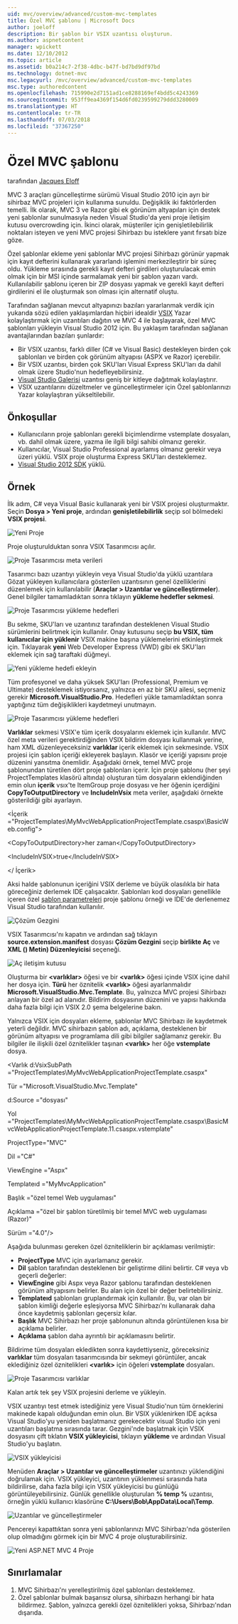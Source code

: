 ```yaml
---
uid: mvc/overview/advanced/custom-mvc-templates
title: Özel MVC şablonu | Microsoft Docs
author: joeloff
description: Bir şablon bir VSIX uzantısı oluşturun.
ms.author: aspnetcontent
manager: wpickett
ms.date: 12/10/2012
ms.topic: article
ms.assetid: b0a214c7-2f38-4dbc-b47f-bd7bd9df97bd
ms.technology: dotnet-mvc
msc.legacyurl: /mvc/overview/advanced/custom-mvc-templates
msc.type: authoredcontent
ms.openlocfilehash: 715990e2d7151ad1ce8288169ef4bdd5c4243369
ms.sourcegitcommit: 953ff9ea4369f154d6fd0239599279ddd3280009
ms.translationtype: HT
ms.contentlocale: tr-TR
ms.lasthandoff: 07/03/2018
ms.locfileid: "37367250"
---
```

<a name="custom-mvc-template"></a>Özel MVC şablonu
====================
tarafından [Jacques Eloff](https://github.com/joeloff)

MVC 3 araçları güncelleştirme sürümü Visual Studio 2010 için ayrı bir sihirbaz MVC projeleri için kullanıma sunuldu. Değişiklik iki faktörlerden temelli. İlk olarak, MVC 3 ve Razor gibi ek görünüm altyapıları için destek yeni şablonlar sunulmasıyla neden Visual Studio'da yeni proje iletişim kutusu overcrowding için. İkinci olarak, müşteriler için genişletilebilirlik noktaları isteyen ve yeni MVC projesi Sihirbazı bu isteklere yanıt fırsatı bize göze.

Özel şablonlar ekleme yeni şablonlar MVC projesi Sihirbazı görünür yapmak için kayıt defterini kullanarak yararlandı işlemini merkezileştirir bir süreç oldu. Yükleme sırasında gerekli kayıt defteri girdileri oluşturulacak emin olmak için bir MSI içinde sarmalamak yeni bir şablon yazarı vardı. Kullanılabilir şablonu içeren bir ZIP dosyası yapmak ve gerekli kayıt defteri girdilerini el ile oluşturmak son olması için alternatif oluştu.

Tarafından sağlanan mevcut altyapınızı bazıları yararlanmak verdik için yukarıda sözü edilen yaklaşımlardan hiçbiri idealdir [VSIX](https://msdn.microsoft.com/library/ff363239.aspx) Yazar kolaylaştırmak için uzantıları dağıtın ve MVC 4 ile başlayarak, özel MVC şablonları yükleyin Visual Studio 2012 için. Bu yaklaşım tarafından sağlanan avantajlarından bazıları şunlardır:

- Bir VSIX uzantısı, farklı diller (C# ve Visual Basic) destekleyen birden çok şablonları ve birden çok görünüm altyapısı (ASPX ve Razor) içerebilir.
- Bir VSIX uzantısı, birden çok SKU'ları Visual Express SKU'ları da dahil olmak üzere Studio'nun hedefleyebilirsiniz.
- [Visual Studio Galerisi](https://visualstudiogallery.msdn.microsoft.com/) uzantısı geniş bir kitleye dağıtmak kolaylaştırır.
- VSIX uzantılarını düzeltmeler ve güncelleştirmeler için Özel şablonlarınızı Yazar kolaylaştıran yükseltilebilir.

## <a name="prerequisites"></a>Önkoşullar

- Kullanıcıların proje şablonları gerekli biçimlendirme vstemplate dosyaları, vb. dahil olmak üzere, yazma ile ilgili bilgi sahibi olmanız gerekir.
- Kullanıcılar, Visual Studio Professional ayarlamış olmanız gerekir veya üzeri yüklü. VSIX proje oluşturma Express SKU'ları desteklemez.
- [Visual Studio 2012 SDK](https://www.microsoft.com/download/details.aspx?id=30668) yüklü.

## <a name="example"></a>Örnek

İlk adım, C# veya Visual Basic kullanarak yeni bir VSIX projesi oluşturmaktır. Seçin **Dosya > Yeni proje**, ardından **genişletilebilirlik** seçip sol bölmedeki **VSIX projesi**.

![Yeni Proje](custom-mvc-templates/_static/image1.jpg)

Proje oluşturulduktan sonra VSIX Tasarımcısı açılır.

![Proje Tasarımcısı meta verileri](custom-mvc-templates/_static/image2.jpg)

Tasarımcı bazı uzantıyı yükleyin veya Visual Studio'da yüklü uzantılara Gözat yükleyen kullanıcılara gösterilen uzantısının genel özelliklerini düzenlemek için kullanılabilir (**Araçlar > Uzantılar ve güncelleştirmeler**). Genel bilgiler tamamladıktan sonra tıklayın **yükleme hedefler sekmesi**.

![Proje Tasarımcısı yükleme hedefleri](custom-mvc-templates/_static/image3.jpg)

Bu sekme, SKU'ları ve uzantınız tarafından desteklenen Visual Studio sürümlerini belirtmek için kullanılır. Onay kutusunu seçip **bu VSIX, tüm kullanıcılar için yüklenir** VSIX makine başına yüklemelerini etkinleştirmek için. Tıklayarak **yeni** Web Developer Express (VWD) gibi ek SKU'ları eklemek için sağ taraftaki düğmeyi.

![Yeni yükleme hedefi ekleyin](custom-mvc-templates/_static/image4.jpg)

Tüm profesyonel ve daha yüksek SKU'ları (Professional, Premium ve Ultimate) desteklemek istiyorsanız, yalnızca en az bir SKU ailesi, seçmeniz gerekir **Microsoft.VisualStudio.Pro**. Hedefleri yükle tamamladıktan sonra yaptığınız tüm değişiklikleri kaydetmeyi unutmayın.

![Proje Tasarımcısı yükleme hedefleri](custom-mvc-templates/_static/image5.jpg)

**Varlıklar** sekmesi VSIX'e tüm içerik dosyalarını eklemek için kullanılır. MVC özel meta verileri gerektirdiğinden VSIX bildirim dosyası kullanmak yerine, ham XML düzenleyeceksiniz **varlıklar** içerik eklemek için sekmesinde. VSIX projesi için şablon içeriği ekleyerek başlayın. Klasör ve içeriği yapısını proje düzenini yansıtma önemlidir. Aşağıdaki örnek, temel MVC proje şablonundan türetilen dört proje şablonları içerir. İçin proje şablonu (her şeyi ProjectTemplates klasörü altında) oluşturan tüm dosyaların eklendiğinden emin olun **içerik** vsıx'te ItemGroup proje dosyası ve her öğenin içerdiğini  **CopyToOutputDirectory** ve **IncludeInVsix** meta veriler, aşağıdaki örnekte gösterildiği gibi ayarlayın.

&lt;İçerik =&quot;ProjectTemplates\MyMvcWebApplicationProjectTemplate.csaspx\BasicWeb.config&quot;&gt;

&lt;CopyToOutputDirectory&gt;her zaman&lt;/CopyToOutputDirectory&gt;

&lt;IncludeInVSIX&gt;true&lt;/IncludeInVSIX&gt;

&lt;/ İçerik&gt;

Aksi halde şablonunun içeriğini VSIX derleme ve büyük olasılıkla bir hata göreceğiniz derlemek IDE çalışacaktır. Şablonları kod dosyaları genellikle içeren özel [şablon parametreleri](https://msdn.microsoft.com/library/eehb4faa(v=vs.110).aspx) proje şablonu örneği ve IDE'de derlenemez Visual Studio tarafından kullanılır.

![Çözüm Gezgini](custom-mvc-templates/_static/image6.jpg)

VSIX Tasarımcısı'nı kapatın ve ardından sağ tıklayın **source.extension.manifest** dosyası **Çözüm Gezgini** seçip **birlikte Aç** ve **XML () Metin) Düzenleyicisi** seçeneği.

![Aç iletişim kutusu](custom-mvc-templates/_static/image7.jpg)

Oluşturma bir **&lt;varlıklar&gt;** öğesi ve bir **&lt;varlık&gt;** öğesi içinde VSIX içine dahil her dosya için. **Türü** her öznitelik **&lt;varlık&gt;** öğesi ayarlanmalıdır **Microsoft.VisualStudio.Mvc.Template**. Bu, yalnızca MVC projesi Sihirbazı anlayan bir özel ad alanıdır. Bildirim dosyasının düzenini ve yapısı hakkında daha fazla bilgi için VSIX 2.0 şema belgelerine bakın.

Yalnızca VSIX için dosyaları ekleme, şablonlar MVC Sihirbazı ile kaydetmek yeterli değildir. MVC sihirbazın şablon adı, açıklama, desteklenen bir görünüm altyapısı ve programlama dili gibi bilgiler sağlamanız gerekir. Bu bilgiler ile ilişkili özel öznitelikler taşınan **&lt;varlık&gt;** her öğe **vstemplate** dosya.

&lt;Varlık d:VsixSubPath =&quot;ProjectTemplates\MyMvcWebApplicationProjectTemplate.csaspx&quot;

Tür =&quot;Microsoft.VisualStudio.Mvc.Template&quot;

d:Source =&quot;dosyası&quot;

Yol =&quot;ProjectTemplates\MyMvcWebApplicationProjectTemplate.csaspx\BasicMvcWebApplicationProjectTemplate.11.csaspx.vstemplate&quot;

ProjectType=&quot;MVC&quot;

Dil =&quot;C#&quot;

ViewEngine =&quot;Aspx&quot;

Templateıd =&quot;MyMvcApplication&quot;

Başlık =&quot;özel temel Web uygulaması&quot;

Açıklama =&quot;özel bir şablon türetilmiş bir temel MVC web uygulaması (Razor)&quot;

Sürüm =&quot;4.0&quot;/&gt;

Aşağıda bulunması gereken özel özniteliklerin bir açıklaması verilmiştir:

- **ProjectType** MVC için ayarlamanız gerekir.
- **Dil** şablon tarafından desteklenen bir geliştirme dilini belirtir. C# veya vb geçerli değerler:
- **ViewEngine** gibi Aspx veya Razor şablonu tarafından desteklenen görünüm altyapısını belirler. Bu alan için özel bir değer belirtebilirsiniz.
- **Templateıd** şablonları gruplandırmak için kullanılır. Bu, var olan bir şablon kimliği değerle eşleşiyorsa MVC Sihirbazı'nı kullanarak daha önce kaydetmiş şablonları geçersiz kılar.
- **Başlık** MVC Sihirbazı her proje şablonunun altında görüntülenen kısa bir açıklama belirler.
- **Açıklama** şablon daha ayrıntılı bir açıklamasını belirtir.

Bildirime tüm dosyaları ekledikten sonra kaydettiyseniz, göreceksiniz **varlıklar** tüm dosyaları tasarımcısında bir sekmeyi görüntüler, ancak eklediğiniz özel öznitelikleri **&lt;varlık&gt;** için öğeleri **vstemplate** dosyaları.

![Proje Tasarımcısı varlıklar](custom-mvc-templates/_static/image8.jpg)

Kalan artık tek şey VSIX projesini derleme ve yükleyin.

VSIX uzantıyı test etmek istediğiniz yere Visual Studio'nun tüm örneklerini makinede kapalı olduğundan emin olun. Bir VSIX yüklenirken IDE açıksa Visual Studio'yu yeniden başlatmanız gerekecektir visual Studio için yeni uzantıları başlatma sırasında tarar. Gezgini'nde başlatmak için VSIX dosyasını çift tıklatın **VSIX yükleyicisi**, tıklayın **yükleme** ve ardından Visual Studio'yu başlatın.

![VSIX yükleyicisi](custom-mvc-templates/_static/image9.jpg)

Menüden **Araçlar > Uzantılar ve güncelleştirmeler** uzantınızı yüklendiğini doğrulamak için. VSIX yükleyici, uzantının yüklenmesi sırasında hata bildirilirse, daha fazla bilgi için VSIX yükleyicisi bu günlüğü görüntüleyebilirsiniz. Günlük genellikle oluşturulan **% temp %** uzantısı, örneğin yüklü kullanıcı klasörüne **C:\Users\Bob\AppData\Local\Temp**.

![Uzantılar ve güncelleştirmeler](custom-mvc-templates/_static/image10.jpg)

Pencereyi kapattıktan sonra yeni şablonlarınızı MVC Sihirbazı'nda gösterilen olup olmadığını görmek için bir MVC 4 proje oluşturabilirsiniz.

![Yeni ASP.NET MVC 4 Proje](custom-mvc-templates/_static/image11.jpg)

## <a name="limitations"></a>Sınırlamalar

1. MVC Sihirbazı'nı yerelleştirilmiş özel şablonları desteklemez.
2. Özel şablonlar bulmak başarısız olursa, sihirbazın herhangi bir hata bildirmez. Şablon, yalnızca gerekli özel öznitelikleri yoksa, Sihirbazı'ndan dışarıda.

